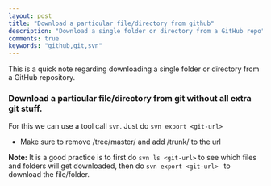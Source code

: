 ```yaml
---
layout: post
title: "Download a particular file/directory from github"
description: "Download a single folder or directory from a GitHub repo"
comments: true
keywords: "github,git,svn"
---
```

This is a quick note regarding downloading a single folder or directory from a GitHub repository.
### Download a particular file/directory from git without all extra git stuff.

For this we can use a tool call `svn`. Just do `svn export <git-url> `

* Make sure to remove /tree/master/ and add /trunk/ to the url

__Note:__ It is a good practice is to first do `svn ls <git-url>` to see which files and folders will get downloaded, then do `svn export <git-url> ` to download the file/folder.
